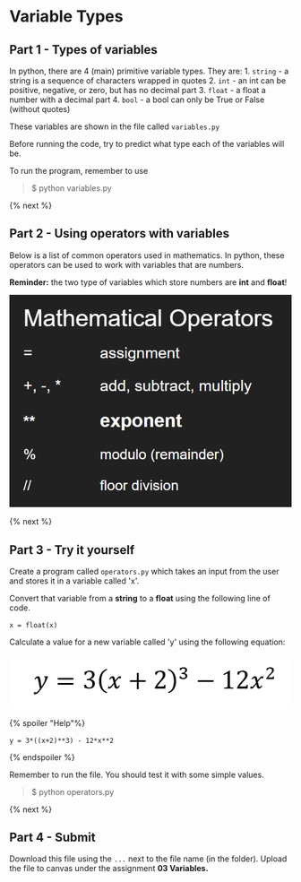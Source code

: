 # Variable Types

## Part 1 - Types of variables
In python, there are 4 (main) primitive variable types. They are:
    1. <code>string</code> - a string is a sequence of characters wrapped in quotes
    2. <code>int</code> - an int can be positive, negative, or zero, but has no decimal part
    3. <code>float</code> - a float a number with a decimal part
    4. <code>bool</code> - a bool can only be True or False (without quotes)

These variables are shown in the file called <code>variables.py</code>

Before running the code, try to predict what type each of the variables will be.

To run the program, remember to use
> $ python variables.py

{% next %}

## Part 2 - Using operators with variables

Below is a list of common operators used in mathematics. In python, these operators can be used to work with variables that are numbers.

**Reminder:** the two type of variables which store numbers are **int** and **float**!

![Mathematical Operators](operators.PNG)

{% next %}

## Part 3 - Try it yourself

Create a program called <code>operators.py</code> which takes an input from the user and stores it in a variable called 'x'.

Convert that variable from a **string** to a **float** using the following line of code.

    x = float(x)

Calculate a value for a new variable called 'y' using the following equation:

![Operator Equation](eqn.PNG)

{% spoiler "Help"%}

    y = 3*((x+2)**3) - 12*x**2

{% endspoiler %}

Remember to run the file. You should test it with some simple values.
> $ python operators.py

{% next %}

## Part 4 - Submit

Download this file using the <code>...</code> next to the file name (in the folder).
Upload the file to canvas under the assignment **03 Variables.**